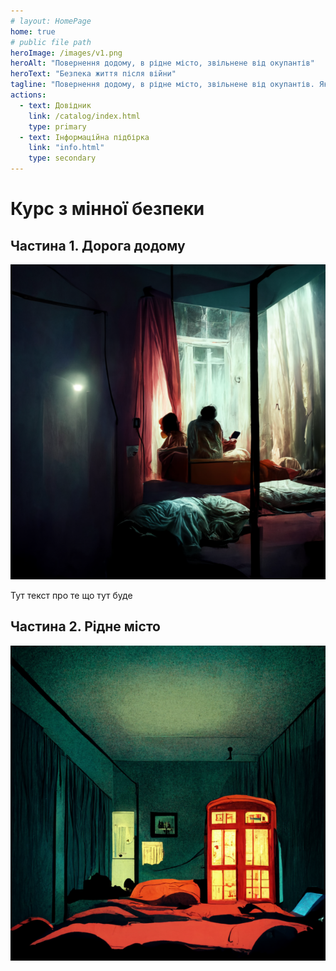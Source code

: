 ```yaml
---
# layout: HomePage
home: true
# public file path
heroImage: /images/v1.png
heroAlt: "Повернення додому, в рідне місто, звільнене від окупантів"
heroText: "Безпека життя після війни"
tagline: "Повернення додому, в рідне місто, звільнене від окупантів. Як приймати рішення, якщо натрапив на вибухонебезпечні предмети в Україні після нападу росії"
actions:
  - text: Довідник
    link: /catalog/index.html
    type: primary
  - text: Інформаційна підбірка
    link: "info.html"
    type: secondary
---
```



# Курс з мінної безпеки

## Частина 1. Дорога додому


<div class="video-thumbnail">
  <a href="https://bezpeka.s3.amazonaws.com/mini/story_html5.html" target="_blank">
    <div class="lightboxContainer">
    <img class="play_course" src="./assets/img1.png">
    </div>
  </a>
</div>

Тут текст про те що тут буде


## Частина 2. Рідне місто


<div class="video-thumbnail">
  <a href="https://bezpeka.s3.amazonaws.com/mini/story_html5.html" target="_blank">
    <div class="lightboxContainer">
    <img class="play_course" src="./assets/img2.png">
    </div>
  </a>
</div>



